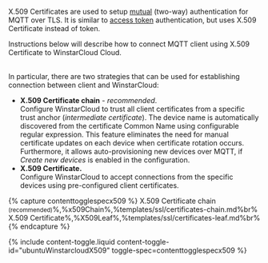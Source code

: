 X.509 Certificates are used to setup [mutual](https://en.wikipedia.org/wiki/Mutual_authentication) (two-way) authentication for MQTT over TLS.
It is similar to [access token](/docs/{{docsPrefix}}user-guide/access-token/) authentication, but uses X.509 Certificate instead of token.

Instructions below will describe how to connect MQTT client using X.509 Certificate to WinstarCloud Cloud. 

<br>In particular, there are two strategies that can be used for establishing connection between client and WinstarCloud:

- **X.509 Certificate chain** - *recommended*. <br>
Configure WinstarCloud to trust all client certificates from a specific trust anchor (*intermediate certificate*). 
The device name is automatically discovered from the certificate Common Name using configurable regular expression.
This feature eliminates the need for manual certificate updates on each device when certificate rotation occurs. 
Furthermore, it allows auto-provisioning new devices over MQTT, if *Create new devices* is enabled in the configuration.
- **X.509 Certificate.** <br> Configure WinstarCloud to accept connections from the specific devices using pre-configured client certificates.

{% capture contenttogglespecx509 %}
X.509 Certificate chain <small>(recommended)</small>%,%x509Chain%,%templates/ssl/certificates-chain.md%br%
X.509 Certificate%,%X509Leaf%,%templates/ssl/certificates-leaf.md%br%{% endcapture %}

{% include content-toggle.liquid content-toggle-id="ubuntuWinstarcloudX509" toggle-spec=contenttogglespecx509 %}
